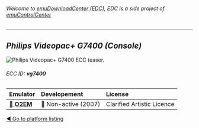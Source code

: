 ###### Welcome to [emuDownloadCenter (EDC)](https://github.com/PhoenixInteractiveNL/emuDownloadCenter/wiki/), EDC is a side project of [emuControlCenter](https://github.com/PhoenixInteractiveNL/emuControlCenter/wiki/)
***
## _Philips Videopac+ G7400 (Console)_
![](https://raw.githubusercontent.com/wiki/PhoenixInteractiveNL/emuDownloadCenter/images_platform/ecc_vg7400_teaser.png "Philips Videopac+ G7400 ECC teaser.")
###### ECC ID: **vg7400**

| Emulator | Developement | License |
|:---------|:-------------|:--------|
| [:file_folder: **O2EM**](https://github.com/PhoenixInteractiveNL/emuDownloadCenter/wiki/Emulator-o2em#menu) | :red_circle: Non-active (2007) | Clarified Artistic Licence |

[:arrow_backward: Go to platform listing](https://github.com/PhoenixInteractiveNL/emuDownloadCenter/wiki/EDC-Platform-List)
